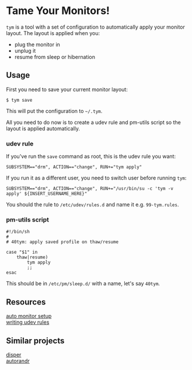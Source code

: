 # Tame Your Monitors!

`tym` is a tool with a set of configuration to automatically apply your monitor layout. The layout is applied when you:

 * plug the monitor in
 * unplug it
 * resume from sleep or hibernation

## Usage

First you need to save your current monitor layout:
```
$ tym save
```

This will put the configuration to `~/.tym`.

All you need to do now is to create a udev rule and pm-utils script so the layout is applied automatically.

### udev rule

If you've run the `save` command as root, this is the udev rule you want:
```
SUBSYSTEM=="drm", ACTION=="change", RUN+="tym apply"
```

If you run it as a different user, you need to switch user before running `tym`:
```
SUBSYSTEM=="drm", ACTION=="change", RUN+="/usr/bin/su -c 'tym -v apply' ${INSERT_USERNAME_HERE}"
```

You should the rule to `/etc/udev/rules.d` and name it e.g. `99-tym.rules`.

### pm-utils script

```shell
#!/bin/sh
#
# 40tym: apply saved profile on thaw/resume

case "$1" in
    thaw|resume)
        tym apply
        ;;
esac
```

This should be in `/etc/pm/sleep.d/` with a name, let's say `40tym`.


## Resources

[auto monitor setup](https://blog.sleeplessbeastie.eu/2013/01/07/how-to-automatically-set-up-external-monitor/)  
[writing udev rules](http://www.reactivated.net/writing_udev_rules.html)

## Similar projects

[disper](http://willem.engen.nl/projects/disper/)  
[autorandr](https://github.com/wertarbyte/autorandr)
